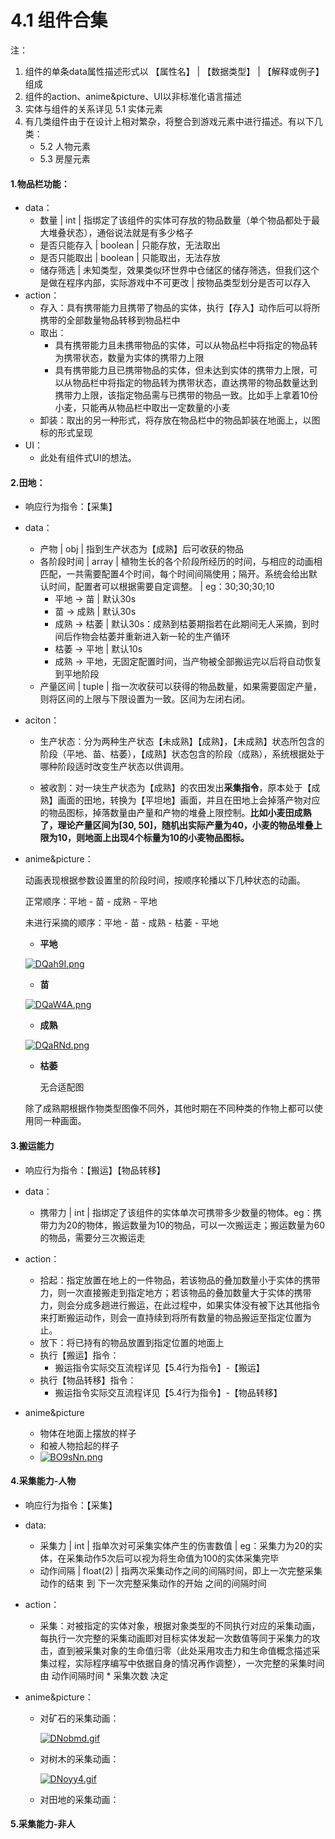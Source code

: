 # 4.1 组件合集

注：

1. 组件的单条data属性描述形式以 【属性名】 | 【数据类型】 | 【解释或例子】组成
2. 组件的action、anime&picture、UI以非标准化语言描述
3. 实体与组件的关系详见 5.1 实体元素
4. 有几类组件由于在设计上相对繁杂，将整合到游戏元素中进行描述。有以下几类：
   - 5.2 人物元素
   - 5.3 房屋元素



#### 1.物品栏功能：

- data：
  - 数量 | int | 指绑定了该组件的实体可存放的物品数量（单个物品都处于最大堆叠状态），通俗说法就是有多少格子
  - 是否只能存入 | boolean | 只能存放，无法取出
  - 是否只能取出 | boolean | 只能取出，无法存放
  - 储存筛选 | 未知类型，效果类似环世界中仓储区的储存筛选，但我们这个是做在程序内部，实际游戏中不可更改 | 按物品类型划分是否可以存入
- action：
  - 存入：具有携带能力且携带了物品的实体，执行【存入】动作后可以将所携带的全部数量物品转移到物品栏中
  - 取出：
    - 具有携带能力且未携带物品的实体，可以从物品栏中将指定的物品转为携带状态，数量为实体的携带力上限
    - 具有携带能力且已携带物品的实体，但未达到实体的携带力上限，可以从物品栏中将指定的物品转为携带状态，直达携带的物品数量达到携带力上限，该指定物品需与已携带的物品一致。比如手上拿着10份小麦，只能再从物品栏中取出一定数量的小麦
  - 卸装：取出的另一种形式，将存放在物品栏中的物品卸装在地面上，以图标的形式呈现
- UI：
  - 此处有组件式UI的想法。





#### 2.田地：

- 响应行为指令：【采集】

- data：

  - 产物 | obj | 指到生产状态为【成熟】后可收获的物品
  - 各阶段时间 | array | 植物生长的各个阶段所经历的时间，与相应的动画相匹配，一共需要配置4个时间，每个时间间隔使用；隔开。系统会给出默认时间，配置者可以根据需要自定调整。 | eg：30;30;30;10
    - 平地 -> 苗 | 默认30s
    - 苗 -> 成熟 | 默认30s
    - 成熟 -> 枯萎 | 默认30s：成熟到枯萎期指若在此期间无人采摘，到时间后作物会枯萎并重新进入新一轮的生产循环
    - 枯萎 -> 平地 | 默认10s
    - 成熟 -> 平地，无固定配置时间，当产物被全部搬运完以后将自动恢复到平地阶段
  - 产量区间 | tuple | 指一次收获可以获得的物品数量，如果需要固定产量，则将区间的上限与下限设置为一致。区间为左闭右闭。

- aciton：

  - 生产状态：分为两种生产状态【未成熟】【成熟】，【未成熟】状态所包含的阶段（平地、苗、枯萎），【成熟】状态包含的阶段（成熟），系统根据处于哪种阶段适时改变生产状态以供调用。

  - 被收割：对一块生产状态为【成熟】的农田发出**采集指令**，原本处于【成熟】画面的田地，转换为【平坦地】画面，并且在田地上会掉落产物对应的物品图标，掉落数量由产量和产物的堆叠上限控制。**比如小麦田成熟了，理论产量区间为[30, 50]，随机出实际产量为40，小麦的物品堆叠上限为10，则地面上出现4个标量为10的小麦物品图标。**

- anime&picture：

  动画表现根据参数设置里的阶段时间，按顺序轮播以下几种状态的动画。

  正常顺序：平地 - 苗 - 成熟 - 平地

  未进行采摘的顺序：平地 - 苗 - 成熟 - 枯萎 - 平地

  - **平地**

  [![DQah9I.png](https://s3.ax1x.com/2020/11/20/DQah9I.png)](https://imgchr.com/i/DQah9I)

  - **苗**

  [![DQaW4A.png](https://s3.ax1x.com/2020/11/20/DQaW4A.png)](https://imgchr.com/i/DQaW4A)

  - **成熟**

  [![DQaRNd.png](https://s3.ax1x.com/2020/11/20/DQaRNd.png)](https://imgchr.com/i/DQaRNd)
  
  - **枯萎**
  
    无合适配图
  
  除了成熟期根据作物类型图像不同外，其他时期在不同种类的作物上都可以使用同一种画面。



#### 3.搬运能力

- 响应行为指令：【搬运】【物品转移】

- data：

  - 携带力 | int | 指绑定了该组件的实体单次可携带多少数量的物体。eg：携带力为20的物体，搬运数量为10的物品，可以一次搬运走；搬运数量为60的物品，需要分三次搬运走

- action：

  - 拾起：指定放置在地上的一件物品，若该物品的叠加数量小于实体的携带力，则一次直接搬走到指定地方；若该物品的叠加数量大于实体的携带力，则会分成多趟进行搬运，在此过程中，如果实体没有被下达其他指令来打断搬运动作，则会一直持续到将所有数量的物品搬运至指定位置为止。
  - 放下：将已持有的物品放置到指定位置的地面上
  - 执行【搬运】指令：
    - 搬运指令实际交互流程详见【5.4行为指令】-【搬运】
  - 执行【物品转移】指令：
    - 搬运指令实际交互流程详见【5.4行为指令】-【物品转移】

- anime&picture

  - 物体在地面上摆放的样子
  - 和被人物拾起的样子
  - [![BO9sNn.png](https://s1.ax1x.com/2020/11/10/BO9sNn.png)](https://imgchr.com/i/BO9sNn)



#### 4.采集能力-人物

- 响应行为指令：【采集】

- data:
  - 采集力 | int |  指单次对可采集实体产生的伤害数值 | eg：采集力为20的实体，在采集动作5次后可以视为将生命值为100的实体采集完毕
  - 动作间隔 | float(2) | 指两次采集动作之间的间隔时间，即上一次完整采集动作的结束 到 下一次完整采集动作的开始 之间的间隔时间
  
- action：

  - 采集：对被指定的实体对象，根据对象类型的不同执行对应的采集动画，每执行一次完整的采集动画即对目标实体发起一次数值等同于采集力的攻击，直到被采集对象的生命值归零（此处采用攻击力和生命值概念描述采集过程，实际程序编写中依据自身的情况再作调整），一次完整的采集时间由 动作间隔时间 * 采集次数 决定 

- anime&picture：

  - 对矿石的采集动画：

    [![DNobmd.gif](https://s3.ax1x.com/2020/11/24/DNobmd.gif)](https://imgchr.com/i/DNobmd)

  - 对树木的采集动画：

    [![DNoyy4.gif](https://s3.ax1x.com/2020/11/24/DNoyy4.gif)](https://imgchr.com/i/DNoyy4)

  - 对田地的采集动画：



#### 5.采集能力-非人





















